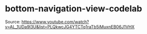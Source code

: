 # bottom-navigation-view-codelab
Source: https://www.youtube.com/watch?v=AL_1UDa9l3U&list=PLQkwcJG4YTCTq1raTb5iMuxnEB06J1VHX
